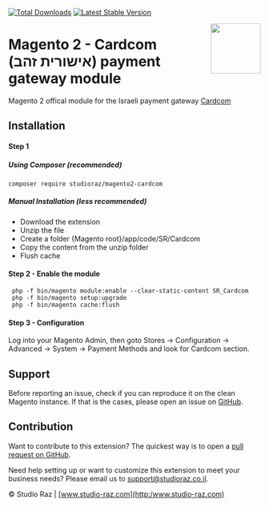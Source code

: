 [![Total Downloads](https://poser.pugx.org/studioraz/magento2-cardcom/downloads)](https://packagist.org/packages/studioraz/magento2-cardcom)
[![Latest Stable Version](https://poser.pugx.org/studioraz/magento2-cardcom/v/stable)](https://packagist.org/packages/studioraz/magento2-cardcom)

<a href="http://www.magepal.com" ><img src="https://image.ibb.co/cRGMFy/logostudioraz.jpg" width="100" align="right" /></a>
# Magento 2 - Cardcom (אישורית זהב) payment gateway module

Magento 2 offical module for the Israeli payment gateway [Cardcom](https://www.cardcom.co.il/)

## Installation

#### Step 1

##### Using Composer (recommended)

```
composer require studioraz/magento2-cardcom
```

##### Manual Installation (less recommended)
 * Download the extension
 * Unzip the file
 * Create a folder {Magento root}/app/code/SR/Cardcom
 * Copy the content from the unzip folder
 * Flush cache

#### Step 2 -  Enable the module
```
 php -f bin/magento module:enable --clear-static-content SR_Cardcom
 php -f bin/magento setup:upgrade
 php -f bin/magento cache:flush
```

#### Step 3 - Configuration
Log into your Magento Admin, then goto Stores -> Configuration -> Advanced -> System -> Payment Methods and look for Cardcom section.


Support
---
Before reporting an issue, check if you can reproduce it on the clean Magento instance.
If that is the cases, please open an issue on [GitHub](https://github.com/studioraz/magento2-cardcom/issues).

Contribution
---
Want to contribute to this extension? The quickest way is to open a [pull request on GitHub](https://help.github.com/articles/using-pull-requests).

Need help setting up or want to customize this extension to meet your business needs? Please email us to support@studioraz.co.il.

© Studio Raz | [www.studio-raz.com](http:/www.studio-raz.com)
